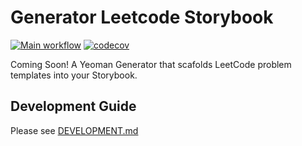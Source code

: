 # Generator Leetcode Storybook

[![Main workflow](https://github.com/psychobolt/yeoman-generator-boilerplate/actions/workflows/main.yml/badge.svg)](https://github.com/psychobolt/yeoman-generator-boilerplate/actions/workflows/main.yml)
[![codecov](https://codecov.io/gh/psychobolt/yeoman-generator-boilerplate/branch/main/graph/badge.svg)](https://codecov.io/gh/psychobolt/yeoman-generator-boilerplate/tree/main/src)

Coming Soon! A Yeoman Generator that scafolds LeetCode problem templates into your Storybook.

## Development Guide

Please see [DEVELOPMENT.md](DEVELOPMENT.md)
